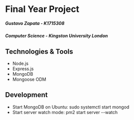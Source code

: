# Final Year Project

##### Gustavo Zapata - K1715308  
##### Computer Science - Kingston University London  

## Technologies & Tools
 - Node.js
 - Express.js
 - MongoDB
 - Mongoose ODM

 ## Development
 - Start MongoDB on Ubuntu: sudo systemctl start mongod
 - Start server watch mode: pm2 start server --watch 